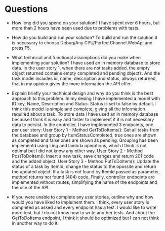 # Questions

* How long did you spend on your solution?
	I have spent over 6 hours, but more than 2 hours have been used due to problems with tests.

* How do you build and run your solution?
	To build and run the solution it is necessary to choose Debug/Any CPU/PerfectChannel.WebApi and press F5.

* What technical and functional assumptions did you make when implementing your solution?
	I have used an in memory database to store data. 
	In the user story 1, when there are not tasks added, the empty object returned contains empty completed and pending objects.
	And the task model includes id, name, description and status, allways returned, that in my opinion gives the more information the API offer.

* Explain briefly your technical design and why do you think is the best approach to this problem.
	In my desing I have implemented a model with ID key, Name, Description and Status. Status is set to false by default. I think this model is simple and complete, giving all the information required about a task.
	To store data I have used an in memory database because I think it is easy and faster to implement if it is not necessary data to persist.
	In the controller, I have implemented 3 endpoints, one per user story: 
		User Story 1 - Method GetToDoItems(): Get all tasks from the database and group by ItemStatusCompleted, true ones are shown as completed and false ones are shown as pending. Grouping has been implementd using Ling and lambda operations, which I think is not optimal but I did not know any other way.
		User Story 2 - Method PostToDoItem(): Insert a new task, save changes and return 201 code and the added object.
		User Story 3 - Method PutToDoItem(): Update the status of a task by ItemId, change the status to the opossite and return the updated object. If a task is not found by ItemId passed as parameter, method returns not found (404) code.
	Finally, controller endpoints are implemented without routes, simplifying the name of the endpoints and the use of the API.

* If you were unable to complete any user stories, outline why and how would you have liked to implement them.
	I think, every user story is completed as asked and every endpoint has a test. I would like to write more test, but I do not know how to write another tests.
	And about the GetToDoItems endpoint, I think it should be optimized but I can not think in another way to do it.
